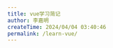 ```yaml
---
title: vue学习简记
author: 李嘉明
createTime: 2024/04/04 03:40:46
permalink: /learn-vue/
---
```


<!-- 阅读 `《Rust Course》`， 以及 `《Rusty Book》` 所做的简要笔记。 -->

<!-- > [Rust Course](https://course.rs/basic/variable.html) -->
<!-- > -->
<!-- > [Rusty Book](https://rusty.rs/about.html) -->
